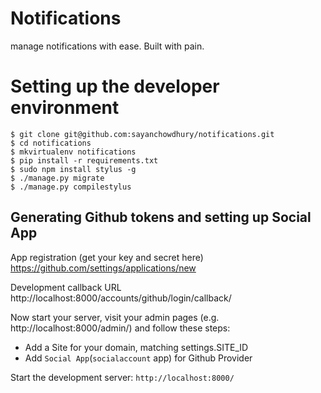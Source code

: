Notifications
=============

manage notifications with ease. Built with pain.


Setting up the developer environment
====================================

```
$ git clone git@github.com:sayanchowdhury/notifications.git
$ cd notifications
$ mkvirtualenv notifications
$ pip install -r requirements.txt
$ sudo npm install stylus -g
$ ./manage.py migrate
$ ./manage.py compilestylus
```

Generating Github tokens and setting up Social App
--------------------------------------------------

App registration (get your key and secret here)
    https://github.com/settings/applications/new

Development callback URL
    http://localhost:8000/accounts/github/login/callback/

Now start your server, visit your admin pages (e.g. http://localhost:8000/admin/)
and follow these steps:

- Add a Site for your domain, matching settings.SITE_ID
- Add `Social App`(`socialaccount` app) for Github Provider


Start the development server: `http://localhost:8000/`
